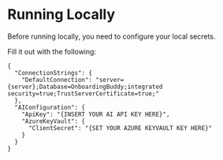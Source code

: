 # Running Locally

Before running locally, you need to configure your local secrets.

Fill it out with the following:

```
{
  "ConnectionStrings": {
    "DefaultConnection": "server={server};Database=OnboardingBuddy;integrated security=true;TrustServerCertificate=true;"
  },
  "AIConfiguration": {
    "ApiKey": "{INSERT YOUR AI API KEY HERE}",
    "AzureKeyVault": {
      "ClientSecret": "{SET YOUR AZURE KEYVAULT KEY HERE}"
    }
  }
}
```